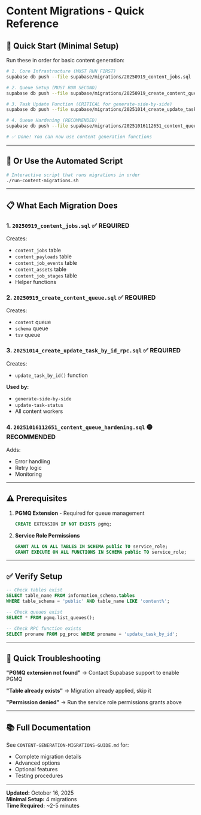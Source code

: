 # Content Migrations - Quick Reference

## 🚀 Quick Start (Minimal Setup)

Run these in order for basic content generation:

```bash
# 1. Core Infrastructure (MUST RUN FIRST)
supabase db push --file supabase/migrations/20250919_content_jobs.sql

# 2. Queue Setup (MUST RUN SECOND)
supabase db push --file supabase/migrations/20250919_create_content_queue.sql

# 3. Task Update Function (CRITICAL for generate-side-by-side)
supabase db push --file supabase/migrations/20251014_create_update_task_by_id_rpc.sql

# 4. Queue Hardening (RECOMMENDED)
supabase db push --file supabase/migrations/20251016112651_content_queue_hardening.sql

# ✅ Done! You can now use content generation functions
```

---

## 🎯 Or Use the Automated Script

```bash
# Interactive script that runs migrations in order
./run-content-migrations.sh
```

---

## 📋 What Each Migration Does

### 1. `20250919_content_jobs.sql` ✅ REQUIRED
Creates:
- `content_jobs` table
- `content_payloads` table
- `content_job_events` table
- `content_assets` table
- `content_job_stages` table
- Helper functions

### 2. `20250919_create_content_queue.sql` ✅ REQUIRED
Creates:
- `content` queue
- `schema` queue  
- `tsv` queue

### 3. `20251014_create_update_task_by_id_rpc.sql` ✅ REQUIRED
Creates:
- `update_task_by_id()` function

**Used by:**
- `generate-side-by-side`
- `update-task-status`
- All content workers

### 4. `20251016112651_content_queue_hardening.sql` 🟡 RECOMMENDED
Adds:
- Error handling
- Retry logic
- Monitoring

---

## ⚠️ Prerequisites

1. **PGMQ Extension** - Required for queue management
   ```sql
   CREATE EXTENSION IF NOT EXISTS pgmq;
   ```

2. **Service Role Permissions**
   ```sql
   GRANT ALL ON ALL TABLES IN SCHEMA public TO service_role;
   GRANT EXECUTE ON ALL FUNCTIONS IN SCHEMA public TO service_role;
   ```

---

## ✅ Verify Setup

```sql
-- Check tables exist
SELECT table_name FROM information_schema.tables 
WHERE table_schema = 'public' AND table_name LIKE 'content%';

-- Check queues exist
SELECT * FROM pgmq.list_queues();

-- Check RPC function exists
SELECT proname FROM pg_proc WHERE proname = 'update_task_by_id';
```

---

## 🔧 Quick Troubleshooting

**"PGMQ extension not found"**
→ Contact Supabase support to enable PGMQ

**"Table already exists"**
→ Migration already applied, skip it

**"Permission denied"**
→ Run the service role permissions grants above

---

## 📚 Full Documentation

See `CONTENT-GENERATION-MIGRATIONS-GUIDE.md` for:
- Complete migration details
- Advanced options
- Optional features
- Testing procedures

---

**Updated:** October 16, 2025  
**Minimal Setup:** 4 migrations  
**Time Required:** ~2-5 minutes

